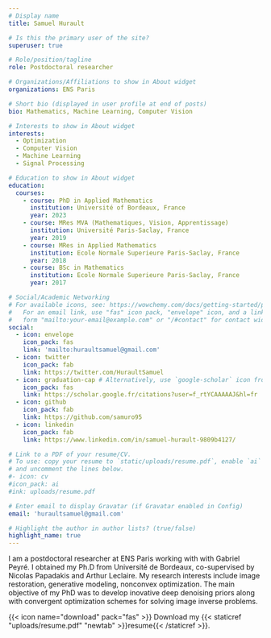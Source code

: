 ```yaml
---
# Display name
title: Samuel Hurault

# Is this the primary user of the site?
superuser: true

# Role/position/tagline
role: Postdoctoral researcher

# Organizations/Affiliations to show in About widget
organizations: ENS Paris

# Short bio (displayed in user profile at end of posts)
bio: Mathematics, Machine Learning, Computer Vision

# Interests to show in About widget
interests:
  - Optimization
  - Computer Vision
  - Machine Learning 
  - Signal Processing

# Education to show in About widget
education:
  courses:
    - course: PhD in Applied Mathematics
      institution: Université of Bordeaux, France
      year: 2023
    - course: MRes MVA (Mathematiques, Vision, Apprentissage)
      institution: Université Paris-Saclay, France
      year: 2019
    - course: MRes in Applied Mathematics
      institution: Ecole Normale Superieure Paris-Saclay, France
      year: 2018
    - course: BSc in Mathematics
      institution: Ecole Normale Superieure Paris-Saclay, France
      year: 2017

# Social/Academic Networking
# For available icons, see: https://wowchemy.com/docs/getting-started/page-builder/#icons
#   For an email link, use "fas" icon pack, "envelope" icon, and a link in the
#   form "mailto:your-email@example.com" or "/#contact" for contact widget.
social:
  - icon: envelope
    icon_pack: fas
    link: 'mailto:huraultsamuel@gmail.com'
  - icon: twitter
    icon_pack: fab
    link: https://twitter.com/HuraultSamuel
  - icon: graduation-cap # Alternatively, use `google-scholar` icon from `ai` icon pack
    icon_pack: fas
    link: https://scholar.google.fr/citations?user=f_rtYCAAAAAJ&hl=fr
  - icon: github
    icon_pack: fab
    link: https://github.com/samuro95
  - icon: linkedin
    icon_pack: fab
    link: https://www.linkedin.com/in/samuel-hurault-9809b4127/

# Link to a PDF of your resume/CV.
# To use: copy your resume to `static/uploads/resume.pdf`, enable `ai` icons in `params.toml`,
# and uncomment the lines below.
#- icon: cv
#icon_pack: ai
#ink: uploads/resume.pdf

# Enter email to display Gravatar (if Gravatar enabled in Config)
email: 'huraultsamuel@gmail.com'

# Highlight the author in author lists? (true/false)
highlight_name: true
---
```


I am a postdoctoral researcher at ENS Paris working with with Gabriel Peyré. I obtained my Ph.D from Université de Bordeaux, co-supervised by Nicolas Papadakis and  Arthur Leclaire. My research interests include image restoration, generative modeling, nonconvex optimization. The main objective of my PhD was to develop inovative deep denoising priors along with convergent optimization schemes for solving image inverse problems. 

{{< icon name="download" pack="fas" >}} Download my {{< staticref "uploads/resume.pdf" "newtab" >}}resume{{< /staticref >}}.
